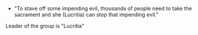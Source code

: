 - "To stave off some impending evil, thousands of people need to take the sacrament and she (Lucritia) can stop that impending evil."

Leader of the group is "Lucritia"
